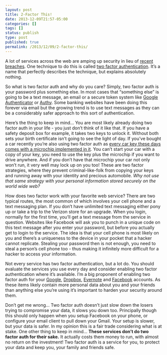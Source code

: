 ```yaml
---
layout: post
title: 2-Factor This!
date: 2013-12-09T21:57-05:00
categories: []
tags: []
status: publish
type: post
published: true
permalink: /2013/12/09/2-factor-this/
---
```

A lot of services across the web are amping up security in lieu of [recent breaches](http://abcnews.go.com/Technology/hacker-group-stole-million-stolen-facebook-google-passwords/story?id=21109910). One technique to do this is called [two factor authentication](https://help.github.com/articles/about-two-factor-authentication). It’s a name that perfectly describes the technique, but explains absolutely nothing.

So what is two factor auth and why do you care? Simply, two factor auth is your password plus something else. In most cases that “something else” is going to be a text message, an email or a secure token system like [Google Authenticator](https://itunes.apple.com/us/app/google-authenticator/id388497605) or [Authy](https://www.authy.com). Some banking websites have been doing this forever via email but the growing trend is to use text messages as they can be a considerably safer approach to this sort of authentication.

Here’s the thing to keep in mind… You are most likely already doing two factor auth in your life - you just don’t think of it like that. If you have a safety deposit box for example, it takes two keys to unlock it. Without both sets your birth certificate isn’t going to see the light of day. If you’ve bought a car recently you’re also using two factor auth as [every car key these days comes with a microchip implemented in it](http://en.wikipedia.org/wiki/Transponder_car_key). You can’t start your car with a copy of your key, you need to use the key plus the microchip if you want to drive anywhere. And if you don’t have that microchip your car not only won’t run, it very well may lock up on you too! These are two factor strategies, where they prevent criminal-like-folk from copying your keys and running away with your identity and precious automobile. _Why not use that same strategy with your personal information stored securely on the world wide web?_

How does two factor work with your favorite web service? There are two typical routes, the most common of which involves your cell phone and a text messaging plan. If you don’t have unlimited text messaging either pony up or take a trip to the Verizon store for an upgrade. When you login, normally for the first time, you’ll get a text message from the service in question. Websites like Facebook will ask you to punch in a unique code on this text message after you enter your password, but before you actually get to login to the service. The idea is that your cell phone is most likely on you and there’s a uniqueness to the device in your pocket that a hacker cannot replicate. Stealing your password then is not enough, you need to steal a person’s cell phone too - thus making it infinitely more difficult for a hacker to access your information.

Not every service has two factor authentication, but a lot do. You should evaluate the services you use every day and consider enabling two factor authentication where it’s available. I’m a big proponent of enabling two factor auth for your [Google](http://www.google.com/landing/2step/), [Dropbox](https://www.dropbox.com/help/363/en), [Evernote](http://blog.evernote.com/blog/2013/10/04/two-step-verification-available-to-all-users/) and [Facebook](https://www.facebook.com/note.php?note_id=10150172618258920) accounts. As these items likely contain more personal data about you and your friends than anything else you’re using it’s important to harden your security around them.

Don’t get me wrong… Two factor auth doesn’t just slow down the losers trying to compromise your data, it slows you down too. Principally though this should only happen when you setup Facebook on your phone, or configure your email client to pull down your Gmail. Your setup is slower, but your data is safer. In my opinion this is a fair trade considering what is at stake. One other thing to keep in mind… **These services don’t do two factor auth for their sake.** It actually costs them money to run, with almost no return on the investment! Two factor auth is a service for you, to protect your data and keep you, your family and friends safe.
